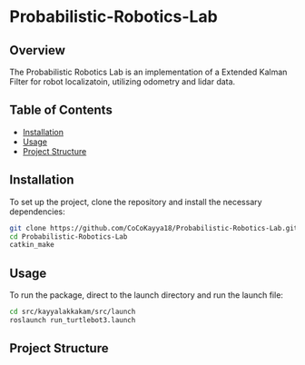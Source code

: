 # Probabilistic-Robotics-Lab

## Overview
The Probabilistic Robotics Lab is an implementation of a Extended Kalman Filter for robot localizatoin, utilizing odometry and lidar data. 

## Table of Contents
- [Installation](#installation)
- [Usage](#usage)
- [Project Structure](#project-structure)

## Installation
To set up the project, clone the repository and install the necessary dependencies:

```bash
git clone https://github.com/CoCoKayya18/Probabilistic-Robotics-Lab.git
cd Probabilistic-Robotics-Lab
catkin_make
```

## Usage
To run the package, direct to the launch directory and run the launch file:

```bash
cd src/kayyalakkakam/src/launch
roslaunch run_turtlebot3.launch
```

## Project Structure

